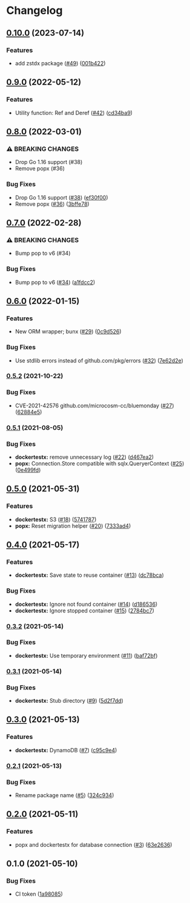 # Changelog

## [0.10.0](https://www.github.com/tier4/x-go/compare/v0.9.0...v0.10.0) (2023-07-14)


### Features

* add zstdx package ([#49](https://www.github.com/tier4/x-go/issues/49)) ([001b422](https://www.github.com/tier4/x-go/commit/001b42293c4b9a8262876884751963d8ff7655f5))

## [0.9.0](https://www.github.com/tier4/x-go/compare/v0.8.0...v0.9.0) (2022-05-12)


### Features

* Utility function: Ref and Deref ([#42](https://www.github.com/tier4/x-go/issues/42)) ([cd34ba9](https://www.github.com/tier4/x-go/commit/cd34ba9722cd0f0aac1561230d59fdcfe37a9005))

## [0.8.0](https://www.github.com/tier4/x-go/compare/v0.7.0...v0.8.0) (2022-03-01)


### ⚠ BREAKING CHANGES

* Drop Go 1.16 support (#38)
* Remove popx (#36)

### Bug Fixes

* Drop Go 1.16 support ([#38](https://www.github.com/tier4/x-go/issues/38)) ([ef30f00](https://www.github.com/tier4/x-go/commit/ef30f00eca5acc25b85054f2ee3c2e85a8f4e797))
* Remove popx ([#36](https://www.github.com/tier4/x-go/issues/36)) ([3bffe78](https://www.github.com/tier4/x-go/commit/3bffe782c2eceee47c0539e7f7cc224f72d5fa6a))

## [0.7.0](https://www.github.com/tier4/x-go/compare/v0.6.0...v0.7.0) (2022-02-28)


### ⚠ BREAKING CHANGES

* Bump pop to v6 (#34)

### Bug Fixes

* Bump pop to v6 ([#34](https://www.github.com/tier4/x-go/issues/34)) ([a1fdcc2](https://www.github.com/tier4/x-go/commit/a1fdcc2d367f4a2f002f6cabd57d7bcf1637f321))

## [0.6.0](https://www.github.com/tier4/x-go/compare/v0.5.2...v0.6.0) (2022-01-15)


### Features

* New ORM wrapper; bunx ([#29](https://www.github.com/tier4/x-go/issues/29)) ([0c9d526](https://www.github.com/tier4/x-go/commit/0c9d5265883e1a0c94ed632699391586bc5c93fc))


### Bug Fixes

* Use stdlib errors instead of github.com/pkg/errors ([#32](https://www.github.com/tier4/x-go/issues/32)) ([7e62d2e](https://www.github.com/tier4/x-go/commit/7e62d2e5f854652e5435188afa807e91a99f9246))

### [0.5.2](https://www.github.com/tier4/x-go/compare/v0.5.1...v0.5.2) (2021-10-22)


### Bug Fixes

* CVE-2021-42576 github.com/microcosm-cc/bluemonday ([#27](https://www.github.com/tier4/x-go/issues/27)) ([62884e5](https://www.github.com/tier4/x-go/commit/62884e50964b8fb04e2a12f21561a0ccada4a2e1))

### [0.5.1](https://www.github.com/tier4/x-go/compare/v0.5.0...v0.5.1) (2021-08-05)


### Bug Fixes

* **dockertestx:** remove unnecessary log ([#22](https://www.github.com/tier4/x-go/issues/22)) ([d467ea2](https://www.github.com/tier4/x-go/commit/d467ea231ec8037f4b5c9bacbffa0290ba27eaa8))
* **popx:** Connection.Store compatible with sqlx.QueryerContext ([#25](https://www.github.com/tier4/x-go/issues/25)) ([0e499fd](https://www.github.com/tier4/x-go/commit/0e499fd4ecb4da0600bf53fd76706bc4c2824b06))

## [0.5.0](https://www.github.com/tier4/x-go/compare/v0.4.0...v0.5.0) (2021-05-31)


### Features

* **dockertestx:** S3 ([#18](https://www.github.com/tier4/x-go/issues/18)) ([5741787](https://www.github.com/tier4/x-go/commit/5741787f2e6e45a0d0cfe0bffef8f2cb4d935472))
* **popx:** Reset migration helper ([#20](https://www.github.com/tier4/x-go/issues/20)) ([7333ad4](https://www.github.com/tier4/x-go/commit/7333ad404fe511df33248890d6de468bf047997a))

## [0.4.0](https://www.github.com/tier4/x-go/compare/v0.3.2...v0.4.0) (2021-05-17)


### Features

* **dockertestx:** Save state to reuse container ([#13](https://www.github.com/tier4/x-go/issues/13)) ([dc78bca](https://www.github.com/tier4/x-go/commit/dc78bca42a409b92627a19163453bb7f5516d391))


### Bug Fixes

* **dockertestx:** Ignore not found container ([#14](https://www.github.com/tier4/x-go/issues/14)) ([d186536](https://www.github.com/tier4/x-go/commit/d186536fa943f8c75a3ae0775e81e21cdd05b5e6))
* **dockertestx:** Ignore stopped container ([#15](https://www.github.com/tier4/x-go/issues/15)) ([2784bc7](https://www.github.com/tier4/x-go/commit/2784bc7869428a1093fdb7498a1d7c510745136e))

### [0.3.2](https://www.github.com/tier4/x-go/compare/v0.3.1...v0.3.2) (2021-05-14)


### Bug Fixes

* **dockertestx:** Use temporary environment ([#11](https://www.github.com/tier4/x-go/issues/11)) ([baf72bf](https://www.github.com/tier4/x-go/commit/baf72bfc2d19ca0e4a5f6cf2c1aae96bb5d809c1))

### [0.3.1](https://www.github.com/tier4/x-go/compare/v0.3.0...v0.3.1) (2021-05-14)


### Bug Fixes

* **dockertestx:** Stub directory ([#9](https://www.github.com/tier4/x-go/issues/9)) ([5d2f7dd](https://www.github.com/tier4/x-go/commit/5d2f7ddda495beb90901a8e40af8fc13c5da9bc4))

## [0.3.0](https://www.github.com/tier4/x-go/compare/v0.2.1...v0.3.0) (2021-05-13)


### Features

* **dockertestx:** DynamoDB ([#7](https://www.github.com/tier4/x-go/issues/7)) ([c95c9e4](https://www.github.com/tier4/x-go/commit/c95c9e4afe1cb4e74ed309d1687cb2dcf3e8f2c0))

### [0.2.1](https://www.github.com/tier4/x-go/compare/v0.2.0...v0.2.1) (2021-05-13)


### Bug Fixes

* Rename package name ([#5](https://www.github.com/tier4/x-go/issues/5)) ([324c934](https://www.github.com/tier4/x-go/commit/324c934245074ae3d1fbfef42b2f9d00df15acc3))

## [0.2.0](https://www.github.com/tier4/x-go/compare/v0.1.0...v0.2.0) (2021-05-11)


### Features

* popx and dockertestx for database connection ([#3](https://www.github.com/tier4/x-go/issues/3)) ([63e2636](https://www.github.com/tier4/x-go/commit/63e2636d373d59aa9075d6759ab0741d64cc5bb6))

## 0.1.0 (2021-05-10)


### Bug Fixes

* CI token ([1a98085](https://www.github.com/tier4/x-go/commit/1a9808515b2592666acb0a6eb079ab983cfedcfb))
